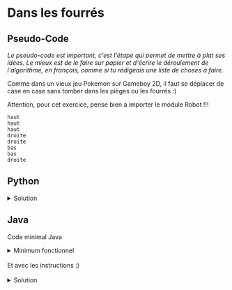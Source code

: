 # Dans les fourrés

## Pseudo-Code

_Le pseudo-code est important, c'est l'étape qui permet de mettre à plat ses idées. Le mieux est de le faire sur papier et d'écrire le déroulement de l'algorithme, en français, comme si tu rédigeais une liste de choses à faire._

Comme dans un vieux jeu Pokemon sur Gameboy 2D, il faut se déplacer de case en case sans tomber dans les pièges ou les fourrés :)

Attention, pour cet exercice, pense bien à importer le module Robot !!!

```
haut
haut
haut
droite
droite
bas
bas
droite
```

## Python

<details>
  <summary>Solution</summary>

```Python
from robot import *
haut()
haut()
haut()
droite()
droite()
bas()
bas()
droite()
```

</details>

## Java

Code minimal Java

<details>
  <summary>Minimum fonctionnel</summary>

```Java
  class Main {
    public static void main(String[] args) {
      // ton code ici
    }
  }
```

</details>

</br>
Et avec les instructions :)
</br>
</br>

<details>
  <summary>Solution</summary>


```Java
import static algorea.Robot.*;
class Main {
   public static void main(String[] args) {
      haut();
      haut();
      haut();
      droite();
      droite();
      bas();
      bas();
      droite();
   }
}
```

</details>

